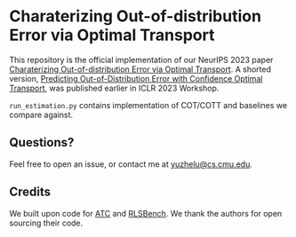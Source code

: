 # Charaterizing Out-of-distribution Error via Optimal Transport

This repository is the official implementation of our NeurIPS 2023 paper [Charaterizing Out-of-distribution Error via Optimal Transport](https://openreview.net/forum?id=dz5X8hnfJc). A shorted version, [Predicting Out-of-Distribution Error with Confidence Optimal Transport](https://openreview.net/forum?id=dNGxmwRpFyG), was published earlier in ICLR 2023 Workshop. 


```run_estimation.py``` contains implementation of COT/COTT and baselines we compare against. 


## Questions?

Feel free to open an issue, or contact me at yuzhelu@cs.cmu.edu.

## Credits

We built upon code for [ATC](https://github.com/saurabhgarg1996/ATC_code/tree/6f1e336509893f2a8e3df09198bcefccabb4d811) and [RLSBench](https://github.com/acmi-lab/RLSbench). We thank the authors for open sourcing their code. 





